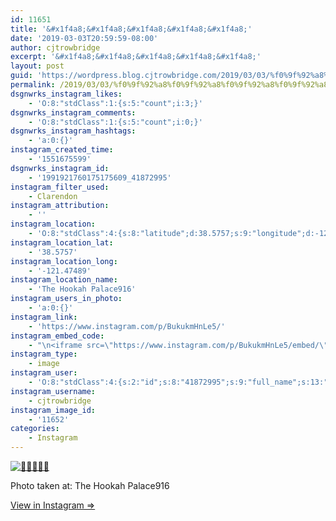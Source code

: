```yaml
---
id: 11651
title: '&#x1f4a8;&#x1f4a8;&#x1f4a8;&#x1f4a8;&#x1f4a8;'
date: '2019-03-03T20:59:59-08:00'
author: cjtrowbridge
excerpt: '&#x1f4a8;&#x1f4a8;&#x1f4a8;&#x1f4a8;&#x1f4a8;'
layout: post
guid: 'https://wordpress.blog.cjtrowbridge.com/2019/03/03/%f0%9f%92%a8%f0%9f%92%a8%f0%9f%92%a8%f0%9f%92%a8%f0%9f%92%a8/'
permalink: /2019/03/03/%f0%9f%92%a8%f0%9f%92%a8%f0%9f%92%a8%f0%9f%92%a8%f0%9f%92%a8/
dsgnwrks_instagram_likes:
    - 'O:8:"stdClass":1:{s:5:"count";i:3;}'
dsgnwrks_instagram_comments:
    - 'O:8:"stdClass":1:{s:5:"count";i:0;}'
dsgnwrks_instagram_hashtags:
    - 'a:0:{}'
instagram_created_time:
    - '1551675599'
dsgnwrks_instagram_id:
    - '1991921760175175609_41872995'
instagram_filter_used:
    - Clarendon
instagram_attribution:
    - ''
instagram_location:
    - 'O:8:"stdClass":4:{s:8:"latitude";d:38.5757;s:9:"longitude";d:-121.47489;s:4:"name";s:20:"The Hookah Palace916";s:2:"id";i:2330418277022748;}'
instagram_location_lat:
    - '38.5757'
instagram_location_long:
    - '-121.47489'
instagram_location_name:
    - 'The Hookah Palace916'
instagram_users_in_photo:
    - 'a:0:{}'
instagram_link:
    - 'https://www.instagram.com/p/BukukmHnLe5/'
instagram_embed_code:
    - "\n<iframe src=\"https://www.instagram.com/p/BukukmHnLe5/embed/\" width=\"612\" height=\"710\" frameborder=\"0\" scrolling=\"no\" allowtransparency=\"true\" class=\"insta-image-embed\"></iframe>\n"
instagram_type:
    - image
instagram_user:
    - 'O:8:"stdClass":4:{s:2:"id";s:8:"41872995";s:9:"full_name";s:13:"CJ Trowbridge";s:15:"profile_picture";s:184:"https://scontent.cdninstagram.com/vp/ebecda71d143f06f0a971a4b919479b0/5D1C770B/t51.2885-19/s150x150/49719818_1996732167092496_2139941882996719616_n.jpg?_nc_ht=scontent.cdninstagram.com";s:8:"username";s:12:"cjtrowbridge";}'
instagram_username:
    - cjtrowbridge
instagram_image_id:
    - '11652'
categories:
    - Instagram
---
```


[![💨💨💨💨💨](https://blog.cjtrowbridge.com/wp-content/uploads/2019/03/f09f92a8f09f92a8f09f92a8f09f92a8f09f92a8-1-1.jpg)](https://www.instagram.com/p/BukukmHnLe5/)

Photo taken at: The Hookah Palace916

[View in Instagram ⇒](https://www.instagram.com/p/BukukmHnLe5/)